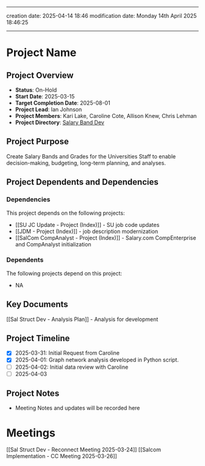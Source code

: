 
---
creation date: 2025-04-14 18:46
modification date: Monday 14th April 2025 18:46:25

---
# Project Name
## Project Overview
- **Status**: On-Hold
- **Start Date**: 2025-03-15
- **Target Completion Date**: 2025-08-01
- **Project Lead**: Ian Johnson
- **Project Members**: Kari Lake, Caroline Cote, Allison Knew, Chris Lehman
- **Project Directory**:  [Salary Band Dev](file:////C:/Users/ijohnson/OneDrive%20-%20University%20of%20Vermont/Documents/projects/salary_band_dev) 
## Project Purpose
Create Salary Bands and Grades for the Universities Staff to enable decision-making, budgeting, long-term planning, and analyses.
## Project Dependents and Dependencies
### Dependencies 
This project depends on the following projects:
- [[SU JC Update - Project (Index)]] - SU job code updates
- [[JDM - Project (Index)]] - job description modernization
- [[SalCom CompAnalyst - Project (Index)]] - Salary.com CompEnterprise and CompAnalyst initialization
### Dependents
The following projects depend on this project:
- NA

## Key Documents
[[Sal Struct Dev - Analysis Plan]] - Analysis for development

## Project Timeline

- [x] 2025-03-31: Initial Request from Caroline
- [x] 2025-04-01: Graph network analysis developed in Python script.
- [ ] 2025-04-02: Initial data review with Caroline
- [ ] 2025-04-03

## Project Notes
- Meeting Notes and updates will be recorded here

# Meetings
[[Sal Struct Dev - Reconnect Meeting 2025-03-24]]
[[Salcom Implementation - CC Meeting 2025-03-26]]